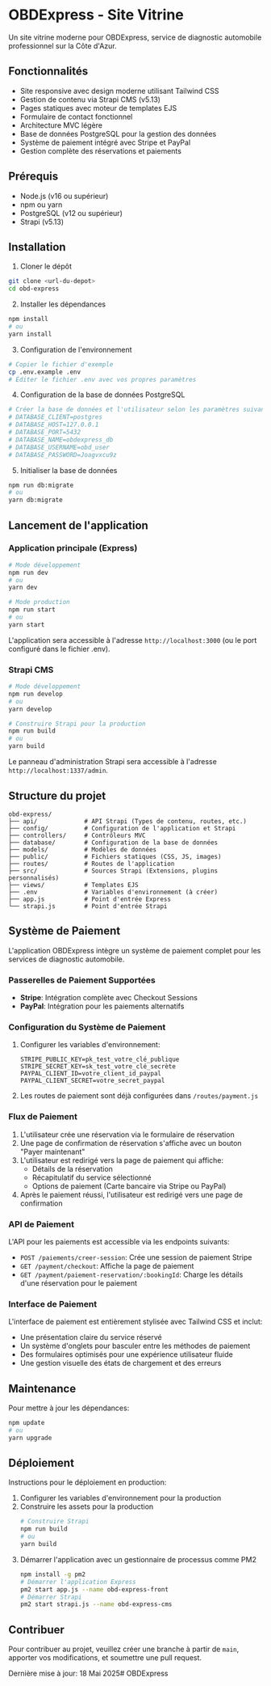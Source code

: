 # OBDExpress - Site Vitrine

Un site vitrine moderne pour OBDExpress, service de diagnostic automobile professionnel sur la Côte d'Azur.

## Fonctionnalités

- Site responsive avec design moderne utilisant Tailwind CSS
- Gestion de contenu via Strapi CMS (v5.13)
- Pages statiques avec moteur de templates EJS
- Formulaire de contact fonctionnel
- Architecture MVC légère
- Base de données PostgreSQL pour la gestion des données
- Système de paiement intégré avec Stripe et PayPal
- Gestion complète des réservations et paiements

## Prérequis

- Node.js (v16 ou supérieur)
- npm ou yarn
- PostgreSQL (v12 ou supérieur)
- Strapi (v5.13)

## Installation

1. Cloner le dépôt
```bash
git clone <url-du-depot>
cd obd-express
```

2. Installer les dépendances
```bash
npm install
# ou
yarn install
```

3. Configuration de l'environnement
```bash
# Copier le fichier d'exemple
cp .env.example .env
# Éditer le fichier .env avec vos propres paramètres
```

4. Configuration de la base de données PostgreSQL
```bash
# Créer la base de données et l'utilisateur selon les paramètres suivants:
# DATABASE_CLIENT=postgres
# DATABASE_HOST=127.0.0.1
# DATABASE_PORT=5432
# DATABASE_NAME=obdexpress_db
# DATABASE_USERNAME=obd_user
# DATABASE_PASSWORD=Joagvxcu9z
```

5. Initialiser la base de données
```bash
npm run db:migrate
# ou
yarn db:migrate
```

## Lancement de l'application

### Application principale (Express)
```bash
# Mode développement
npm run dev
# ou
yarn dev

# Mode production
npm run start
# ou
yarn start
```

L'application sera accessible à l'adresse `http://localhost:3000` (ou le port configuré dans le fichier .env).

### Strapi CMS
```bash
# Mode développement
npm run develop
# ou
yarn develop

# Construire Strapi pour la production
npm run build
# ou 
yarn build
```

Le panneau d'administration Strapi sera accessible à l'adresse `http://localhost:1337/admin`.

## Structure du projet

```
obd-express/
├── api/             # API Strapi (Types de contenu, routes, etc.)
├── config/          # Configuration de l'application et Strapi
├── controllers/     # Contrôleurs MVC
├── database/        # Configuration de la base de données
├── models/          # Modèles de données
├── public/          # Fichiers statiques (CSS, JS, images)
├── routes/          # Routes de l'application
├── src/             # Sources Strapi (Extensions, plugins personnalisés)
├── views/           # Templates EJS
├── .env             # Variables d'environnement (à créer)
├── app.js           # Point d'entrée Express
└── strapi.js        # Point d'entrée Strapi
```

## Système de Paiement

L'application OBDExpress intègre un système de paiement complet pour les services de diagnostic automobile.

### Passerelles de Paiement Supportées

- **Stripe**: Intégration complète avec Checkout Sessions
- **PayPal**: Intégration pour les paiements alternatifs

### Configuration du Système de Paiement

1. Configurer les variables d'environnement:
   ```
   STRIPE_PUBLIC_KEY=pk_test_votre_clé_publique
   STRIPE_SECRET_KEY=sk_test_votre_clé_secrète
   PAYPAL_CLIENT_ID=votre_client_id_paypal
   PAYPAL_CLIENT_SECRET=votre_secret_paypal
   ```

2. Les routes de paiement sont déjà configurées dans `/routes/payment.js`

### Flux de Paiement

1. L'utilisateur crée une réservation via le formulaire de réservation
2. Une page de confirmation de réservation s'affiche avec un bouton "Payer maintenant"
3. L'utilisateur est redirigé vers la page de paiement qui affiche:
   - Détails de la réservation
   - Récapitulatif du service sélectionné
   - Options de paiement (Carte bancaire via Stripe ou PayPal)
4. Après le paiement réussi, l'utilisateur est redirigé vers une page de confirmation

### API de Paiement

L'API pour les paiements est accessible via les endpoints suivants:

- `POST /paiements/creer-session`: Crée une session de paiement Stripe
- `GET /payment/checkout`: Affiche la page de paiement
- `GET /payment/paiement-reservation/:bookingId`: Charge les détails d'une réservation pour le paiement

### Interface de Paiement

L'interface de paiement est entièrement stylisée avec Tailwind CSS et inclut:

- Une présentation claire du service réservé
- Un système d'onglets pour basculer entre les méthodes de paiement
- Des formulaires optimisés pour une expérience utilisateur fluide
- Une gestion visuelle des états de chargement et des erreurs

## Maintenance

Pour mettre à jour les dépendances:
```bash
npm update
# ou
yarn upgrade
```

## Déploiement

Instructions pour le déploiement en production:

1. Configurer les variables d'environnement pour la production
2. Construire les assets pour la production
   ```bash
   # Construire Strapi
   npm run build
   # ou
   yarn build
   ```
3. Démarrer l'application avec un gestionnaire de processus comme PM2
   ```bash
   npm install -g pm2
   # Démarrer l'application Express
   pm2 start app.js --name obd-express-front
   # Démarrer Strapi
   pm2 start strapi.js --name obd-express-cms
   ```

## Contribuer

Pour contribuer au projet, veuillez créer une branche à partir de `main`, apporter vos modifications, et soumettre une pull request.

Dernière mise à jour: 18 Mai 2025# OBDExpress
